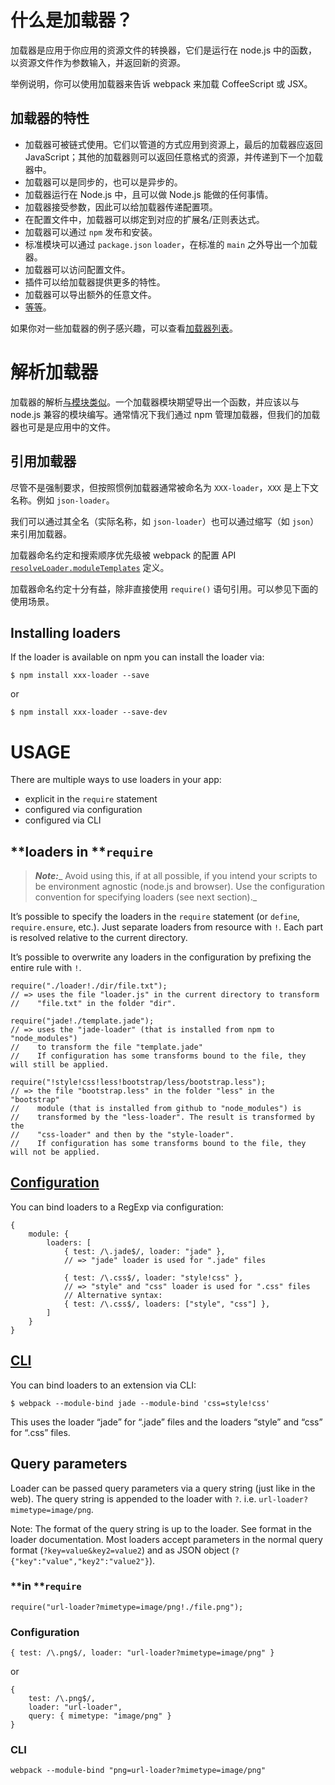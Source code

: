 # **什么是加载器？**

加载器是应用于你应用的资源文件的转换器，它们是运行在 node.js 中的函数，以资源文件作为参数输入，并返回新的资源。

举例说明，你可以使用加载器来告诉 webpack 来加载 CoffeeScript 或 JSX。

## **加载器的特性**

* 加载器可被链式使用。它们以管道的方式应用到资源上，最后的加载器应返回 JavaScript；其他的加载器则可以返回任意格式的资源，并传递到下一个加载器中。
* 加载器可以是同步的，也可以是异步的。
* 加载器运行在 Node.js 中，且可以做 Node.js 能做的任何事情。
* 加载器接受参数，因此可以给加载器传递配置项。
* 在配置文件中，加载器可以绑定到对应的扩展名/正则表达式。
* 加载器可以通过 `npm` 发布和安装。
* 标准模块可以通过 `package.json` `loader`，在标准的 `main` 之外导出一个加载器。
* 加载器可以访问配置文件。
* 插件可以给加载器提供更多的特性。
* 加载器可以导出额外的任意文件。
* [等等](http://webpack.github.io/docs/loaders.html)。

如果你对一些加载器的例子感兴趣，可以查看[加载器列表](http://webpack.github.io/docs/list-of-loaders.html)。

# **解析加载器**

加载器的解析[与模块类似](http://webpack.github.io/docs/resolving.html)。一个加载器模块期望导出一个函数，并应该以与 node.js 兼容的模块编写。通常情况下我们通过 npm 管理加载器，但我们的加载器也可是是应用中的文件。

## **引用加载器**

尽管不是强制要求，但按照惯例加载器通常被命名为 `XXX-loader`，`XXX` 是上下文名称。例如 `json-loader`。

我们可以通过其全名（实际名称，如 `json-loader`）也可以通过缩写（如 `json`）来引用加载器。

加载器命名约定和搜索顺序优先级被 webpack 的配置 API [`resolveLoader.moduleTemplates`](http://webpack.github.io/docs/configuration.html#resolveloader-moduletemplates) 定义。

加载器命名约定十分有益，除非直接使用 `require()` 语句引用。可以参见下面的使用场景。

## **Installing loaders**

If the loader is available on npm you can install the loader via:

```
$ npm install xxx-loader --save
```

or

```
$ npm install xxx-loader --save-dev
```

# **USAGE**

There are multiple ways to use loaders in your app:

* explicit in the `require` statement
* configured via configuration
* configured via CLI

## **loaders in **`require`

> _**Note:**__ Avoid using this, if at all possible, if you intend your scripts to be environment agnostic \(node.js and browser\). Use the configuration convention for specifying loaders \(see next section\)._

It’s possible to specify the loaders in the `require` statement \(or `define`, `require.ensure`, etc.\). Just separate loaders from resource with `!`. Each part is resolved relative to the current directory.

It’s possible to overwrite any loaders in the configuration by prefixing the entire rule with `!`.

```
require("./loader!./dir/file.txt");
// => uses the file "loader.js" in the current directory to transform
//    "file.txt" in the folder "dir".

require("jade!./template.jade");
// => uses the "jade-loader" (that is installed from npm to "node_modules")
//    to transform the file "template.jade"
//    If configuration has some transforms bound to the file, they will still be applied.

require("!style!css!less!bootstrap/less/bootstrap.less");
// => the file "bootstrap.less" in the folder "less" in the "bootstrap"
//    module (that is installed from github to "node_modules") is
//    transformed by the "less-loader". The result is transformed by the
//    "css-loader" and then by the "style-loader".
//    If configuration has some transforms bound to the file, they will not be applied.
```

## [**Configuration**](http://webpack.github.io/docs/configuration.html)

You can bind loaders to a RegExp via configuration:

```
{
    module: {
        loaders: [
            { test: /\.jade$/, loader: "jade" },
            // => "jade" loader is used for ".jade" files

            { test: /\.css$/, loader: "style!css" },
            // => "style" and "css" loader is used for ".css" files
            // Alternative syntax:
            { test: /\.css$/, loaders: ["style", "css"] },
        ]
    }
}
```

## [**CLI**](http://webpack.github.io/docs/cli.html)

You can bind loaders to an extension via CLI:

```
$ webpack --module-bind jade --module-bind 'css=style!css'
```

This uses the loader “jade” for “.jade” files and the loaders “style” and “css” for “.css” files.

## **Query parameters**

Loader can be passed query parameters via a query string \(just like in the web\). The query string is appended to the loader with `?`. i.e. `url-loader?mimetype=image/png`.

Note: The format of the query string is up to the loader. See format in the loader documentation. Most loaders accept parameters in the normal query format \(`?key=value&key2=value2`\) and as JSON object \(`?{"key":"value","key2":"value2"}`\).

### **in **`require`

```
require("url-loader?mimetype=image/png!./file.png");
```

### **Configuration**

```
{ test: /\.png$/, loader: "url-loader?mimetype=image/png" }
```

or

```
{
    test: /\.png$/,
    loader: "url-loader",
    query: { mimetype: "image/png" }
}
```

### **CLI**

```
webpack --module-bind "png=url-loader?mimetype=image/png"
```

